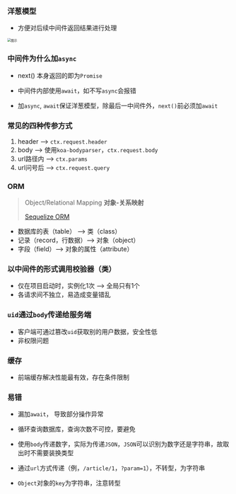 ### 洋葱模型

* 方便对后续中间件返回结果进行处理

<img src="https://image-static.segmentfault.com/289/215/2892151181-5ab48de7b5013_articlex" alt="图示" style="zoom:50%;" />



### 中间件为什么加`async`

* next() 本身返回的即为`Promise`
* 中间件内部使用`await`，如不写`async`会报错

* 加`async`, `await`保证洋葱模型，除最后一中间件外，`next()`前必须加`await`

### 常见的四种传参方式

1. header --> `ctx.request.header`
2. body --> 使用`koa-bodyparser`，`ctx.request.body`
3. url路径内 --> `ctx.params`
4. url问号后 --> `ctx.request.query`

### ORM

> Object/Relational Mapping  **对象-关系映射**
>
> [Sequelize ORM](https://sequelize.org/)

- 数据库的表（table） --> 类（class）
- 记录（record，行数据）--> 对象（object）
- 字段（field）--> 对象的属性（attribute）

### 以中间件的形式调用校验器（类）

* 仅在项目启动时，实例化1次 --> 全局只有1个
*  各请求间不独立，易造成变量错乱

### `uid`通过`body`传递给服务端

* 客户端可通过篡改`uid`获取别的用户数据，安全性低
* 非权限问题

### 缓存

* 前端缓存解决性能最有效，存在条件限制

### 易错

* 漏加`await`， 导致部分操作异常

* 循环查询数据库，查询次数不可控，要避免

* 使用`body`传递数字，实际为传递`JSON`，`JSON`可以识别为数字还是字符串，故取出时不需要装换类型

* 通过`url`方式传递（例，`/article/1`，`?param=1`），不转型，为字符串

* `Object`对象的`key`为字符串，注意转型

  